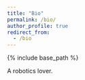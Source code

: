```yaml
---
title: "Bio"
permalink: /bio/
author_profile: true
redirect_from:
  - /bio
---
```


{% include base_path %}

A robotics lover.
